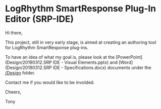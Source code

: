 # LogRhythm SmartResponse Plug-In Editor (SRP-IDE)

Hi there,

This project, still in very early stage, is aimed at creating an authoring tool for LogRhythm SmartResponse plug-ins.

To have an idea of what my goal is, please look at the [PowerPoint](Design/20190312.SRP IDE - Visual Elements.pptx) and [Word](Design/20190312.SRP IDE - Specifications.docx) documents under the [/Design](Design/) folder.

Contact me if you would like to be involded.

Cheers,

 Tony
 